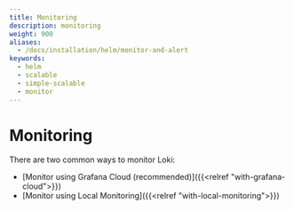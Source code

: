 ```yaml
---
title: Monitoring
description: monitoring
weight: 900
aliases:
  - /docs/installation/helm/monitor-and-alert
keywords:
  - helm 
  - scalable
  - simple-scalable
  - monitor
---
```


# Monitoring

There are two common ways to monitor Loki:

- [Monitor using Grafana Cloud (recommended)]({{<relref "with-grafana-cloud">}})
- [Monitor using Local Monitoring]({{<relref "with-local-monitoring">}})
